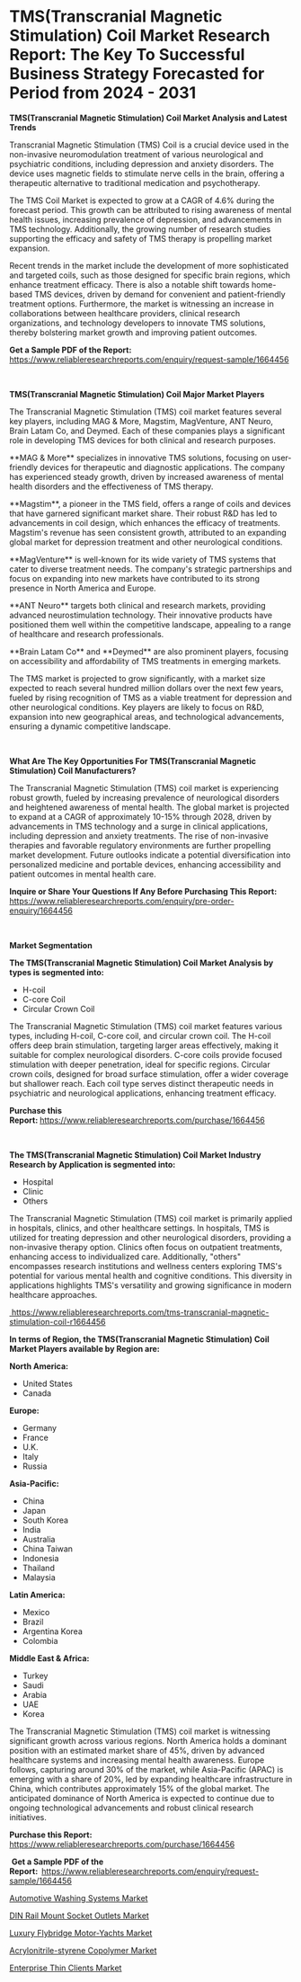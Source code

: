 <p><h1>TMS(Transcranial Magnetic Stimulation) Coil Market Research Report: The Key To Successful Business Strategy Forecasted for Period from 2024 - 2031</h1></p><p><strong>TMS(Transcranial Magnetic Stimulation) Coil Market Analysis and Latest Trends</strong></p>
<p><p>Transcranial Magnetic Stimulation (TMS) Coil is a crucial device used in the non-invasive neuromodulation treatment of various neurological and psychiatric conditions, including depression and anxiety disorders. The device uses magnetic fields to stimulate nerve cells in the brain, offering a therapeutic alternative to traditional medication and psychotherapy.</p><p>The TMS Coil Market is expected to grow at a CAGR of 4.6% during the forecast period. This growth can be attributed to rising awareness of mental health issues, increasing prevalence of depression, and advancements in TMS technology. Additionally, the growing number of research studies supporting the efficacy and safety of TMS therapy is propelling market expansion.</p><p>Recent trends in the market include the development of more sophisticated and targeted coils, such as those designed for specific brain regions, which enhance treatment efficacy. There is also a notable shift towards home-based TMS devices, driven by demand for convenient and patient-friendly treatment options. Furthermore, the market is witnessing an increase in collaborations between healthcare providers, clinical research organizations, and technology developers to innovate TMS solutions, thereby bolstering market growth and improving patient outcomes.</p></p>
<p><strong>Get a Sample PDF of the Report:&nbsp;</strong> <a href="https://www.reliableresearchreports.com/enquiry/request-sample/1664456?utm_campaign=13&utm_medium=2&utm_source=Github&utm_content=ia&utm_term=12102024&utm_id=tmstranscranial-magnetic-stimulation-coil">https://www.reliableresearchreports.com/enquiry/request-sample/1664456</a></p>
<p>&nbsp;</p>
<p><strong>TMS(Transcranial Magnetic Stimulation) Coil Major Market Players</strong></p>
<p><p>The Transcranial Magnetic Stimulation (TMS) coil market features several key players, including MAG & More, Magstim, MagVenture, ANT Neuro, Brain Latam Co, and Deymed. Each of these companies plays a significant role in developing TMS devices for both clinical and research purposes.</p><p>**MAG & More** specializes in innovative TMS solutions, focusing on user-friendly devices for therapeutic and diagnostic applications. The company has experienced steady growth, driven by increased awareness of mental health disorders and the effectiveness of TMS therapy. </p><p>**Magstim**, a pioneer in the TMS field, offers a range of coils and devices that have garnered significant market share. Their robust R&D has led to advancements in coil design, which enhances the efficacy of treatments. Magstim's revenue has seen consistent growth, attributed to an expanding global market for depression treatment and other neurological conditions.</p><p>**MagVenture** is well-known for its wide variety of TMS systems that cater to diverse treatment needs. The company's strategic partnerships and focus on expanding into new markets have contributed to its strong presence in North America and Europe. </p><p>**ANT Neuro** targets both clinical and research markets, providing advanced neurostimulation technology. Their innovative products have positioned them well within the competitive landscape, appealing to a range of healthcare and research professionals.</p><p>**Brain Latam Co** and **Deymed** are also prominent players, focusing on accessibility and affordability of TMS treatments in emerging markets. </p><p>The TMS market is projected to grow significantly, with a market size expected to reach several hundred million dollars over the next few years, fueled by rising recognition of TMS as a viable treatment for depression and other neurological conditions. Key players are likely to focus on R&D, expansion into new geographical areas, and technological advancements, ensuring a dynamic competitive landscape.</p></p>
<p>&nbsp;</p>
<p><strong>What Are The Key Opportunities For TMS(Transcranial Magnetic Stimulation) Coil Manufacturers?</strong></p>
<p><p>The Transcranial Magnetic Stimulation (TMS) coil market is experiencing robust growth, fueled by increasing prevalence of neurological disorders and heightened awareness of mental health. The global market is projected to expand at a CAGR of approximately 10-15% through 2028, driven by advancements in TMS technology and a surge in clinical applications, including depression and anxiety treatments. The rise of non-invasive therapies and favorable regulatory environments are further propelling market development. Future outlooks indicate a potential diversification into personalized medicine and portable devices, enhancing accessibility and patient outcomes in mental health care.</p></p>
<p><strong>Inquire or Share Your Questions If Any Before Purchasing This Report:</strong> <a href="https://www.reliableresearchreports.com/enquiry/pre-order-enquiry/1664456?utm_campaign=13&utm_medium=2&utm_source=Github&utm_content=ia&utm_term=12102024&utm_id=tmstranscranial-magnetic-stimulation-coil">https://www.reliableresearchreports.com/enquiry/pre-order-enquiry/1664456</a></p>
<p>&nbsp;</p>
<p><strong>Market Segmentation</strong></p>
<p><strong>The TMS(Transcranial Magnetic Stimulation) Coil Market Analysis by types is segmented into:</strong></p>
<p><ul><li>H-coil</li><li>C-core Coil</li><li>Circular Crown Coil</li></ul></p>
<p><p>The Transcranial Magnetic Stimulation (TMS) coil market features various types, including H-coil, C-core coil, and circular crown coil. The H-coil offers deep brain stimulation, targeting larger areas effectively, making it suitable for complex neurological disorders. C-core coils provide focused stimulation with deeper penetration, ideal for specific regions. Circular crown coils, designed for broad surface stimulation, offer a wider coverage but shallower reach. Each coil type serves distinct therapeutic needs in psychiatric and neurological applications, enhancing treatment efficacy.</p></p>
<p><strong>Purchase this Report:&nbsp;</strong><a href="https://www.reliableresearchreports.com/purchase/1664456?utm_campaign=13&utm_medium=2&utm_source=Github&utm_content=ia&utm_term=12102024&utm_id=tmstranscranial-magnetic-stimulation-coil">https://www.reliableresearchreports.com/purchase/1664456</a></p>
<p>&nbsp;</p>
<p><strong>The TMS(Transcranial Magnetic Stimulation) Coil Market Industry Research by Application is segmented into:</strong></p>
<p><ul><li>Hospital</li><li>Clinic</li><li>Others</li></ul></p>
<p><p>The Transcranial Magnetic Stimulation (TMS) coil market is primarily applied in hospitals, clinics, and other healthcare settings. In hospitals, TMS is utilized for treating depression and other neurological disorders, providing a non-invasive therapy option. Clinics often focus on outpatient treatments, enhancing access to individualized care. Additionally, "others" encompasses research institutions and wellness centers exploring TMS's potential for various mental health and cognitive conditions. This diversity in applications highlights TMS's versatility and growing significance in modern healthcare approaches.</p></p>
<p><a href="https://www.reliableresearchreports.com/tms-transcranial-magnetic-stimulation-coil-r1664456?utm_campaign=13&utm_medium=2&utm_source=Github&utm_content=ia&utm_term=12102024&utm_id=tmstranscranial-magnetic-stimulation-coil">&nbsp;https://www.reliableresearchreports.com/tms-transcranial-magnetic-stimulation-coil-r1664456</a></p>
<p><strong>In terms of Region, the TMS(Transcranial Magnetic Stimulation) Coil Market Players available by Region are:</strong></p>
<p>
    <p> <strong> North America: </strong>
        <ul>
            <li>United States</li>
            <li>Canada</li>
        </ul>
        </p> 
    <p> <strong> Europe: </strong>
        <ul>
            <li>Germany</li>
            <li>France</li>
            <li>U.K.</li>
            <li>Italy</li>
            <li>Russia</li>
        </ul>
        </p> 
    <p> <strong> Asia-Pacific: </strong>
        <ul>
            <li>China</li>
            <li>Japan</li>
            <li>South Korea</li>
            <li>India</li>
            <li>Australia</li>
            <li>China Taiwan</li>
            <li>Indonesia</li>
            <li>Thailand</li>
            <li>Malaysia</li>
        </ul>
        </p> 
    <p> <strong> Latin America: </strong>
        <ul>
            <li>Mexico</li>
            <li>Brazil</li>
            <li>Argentina Korea</li>
            <li>Colombia</li>
        </ul>
        </p> 
    <p> <strong> Middle East & Africa: </strong>
        <ul>
            <li>Turkey</li>
            <li>Saudi</li>
            <li>Arabia</li>
            <li>UAE</li>
            <li>Korea</li>
        </ul>
    </p>
    </p>
<p><p>The Transcranial Magnetic Stimulation (TMS) coil market is witnessing significant growth across various regions. North America holds a dominant position with an estimated market share of 45%, driven by advanced healthcare systems and increasing mental health awareness. Europe follows, capturing around 30% of the market, while Asia-Pacific (APAC) is emerging with a share of 20%, led by expanding healthcare infrastructure in China, which contributes approximately 15% of the global market. The anticipated dominance of North America is expected to continue due to ongoing technological advancements and robust clinical research initiatives.</p></p>
<p><strong>Purchase this Report: </strong><a href="https://www.reliableresearchreports.com/purchase/1664456?utm_campaign=13&utm_medium=2&utm_source=Github&utm_content=ia&utm_term=12102024&utm_id=tmstranscranial-magnetic-stimulation-coil">https://www.reliableresearchreports.com/purchase/1664456</a></p>
<p>&nbsp;<strong>Get a Sample PDF of the Report:&nbsp;&nbsp;</strong><a href="https://www.reliableresearchreports.com/enquiry/request-sample/1664456?utm_campaign=13&utm_medium=2&utm_source=Github&utm_content=ia&utm_term=12102024&utm_id=tmstranscranial-magnetic-stimulation-coil">https://www.reliableresearchreports.com/enquiry/request-sample/1664456</a></p>
<p><strong></strong></p>
<p><p><a href="https://www.linkedin.com/pulse/insights-automotive-washing-systems-market-players-size-geographical-f0anc?utm_campaign=13&utm_medium=2&utm_source=Github&utm_content=ia&utm_term=12102024&utm_id=tmstranscranial-magnetic-stimulation-coil">Automotive Washing Systems Market</a></p><p><a href="https://github.com/JubayerMia832/Market-Research-Report-List-1/blob/main/din-rail-mount-socket-outlets-market.md?utm_campaign=13&utm_medium=2&utm_source=Github&utm_content=ia&utm_term=12102024&utm_id=tmstranscranial-magnetic-stimulation-coil">DIN Rail Mount Socket Outlets Market</a></p><p><a href="https://www.linkedin.com/pulse/luxury-flybridge-motor-yachts-market-industry-landscape-growth-7laqe?utm_campaign=13&utm_medium=2&utm_source=Github&utm_content=ia&utm_term=12102024&utm_id=tmstranscranial-magnetic-stimulation-coil">Luxury Flybridge Motor-Yachts Market</a></p><p><a href="https://github.com/NancyAlvarado586/Market-Research-Report-List-1/blob/main/acrylonitrile-styrene-copolymer-market.md?utm_campaign=13&utm_medium=2&utm_source=Github&utm_content=ia&utm_term=12102024&utm_id=tmstranscranial-magnetic-stimulation-coil">Acrylonitrile-styrene Copolymer Market</a></p><p><a href="https://www.linkedin.com/pulse/global-enterprise-thin-clients-market-analysis-key-zefce?utm_campaign=13&utm_medium=2&utm_source=Github&utm_content=ia&utm_term=12102024&utm_id=tmstranscranial-magnetic-stimulation-coil">Enterprise Thin Clients Market</a></p></p>